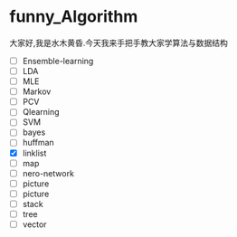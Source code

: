 # funny_Algorithm
大家好,我是水木黄昏.今天我来手把手教大家学算法与数据结构
- [ ] Ensemble-learning
- [ ] LDA
- [ ] MLE
- [ ] Markov
- [ ] PCV
- [ ] Qlearning
- [ ] SVM
- [ ] bayes
- [ ] huffman
- [x] linklist
- [ ] map
- [ ] nero-network
- [ ] picture
- [ ] picture
- [ ] stack
- [ ] tree
- [ ] vector

